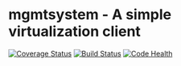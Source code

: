 mgmtsystem - A simple virtualization client
===========================================

[![Coverage Status](https://coveralls.io/repos/RedHatQE/mgmtsystem/badge.svg?branch=master&service=github)](https://coveralls.io/github/RedHatQE/mgmtsystem?branch=master)
[![Build Status](https://travis-ci.org/RedHatQE/mgmtsystem.svg)](https://travis-ci.org/RedHatQE/mgmtsystem)
[![Code Health](https://landscape.io/github/RedHatQE/mgmtsystem/master/landscape.svg?style=flat)](https://landscape.io/github/RedHatQE/mgmtsystem/master)

